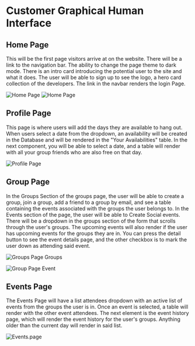 # Customer Graphical Human Interface

## Home Page

This will be the first page visitors arrive at on the website. There will be a link to the navigation bar. The ability to change the page theme to dark mode. There is an intro card introducing the potential user to the site and what it does. The user will be able to sign up to see the logo, a hero card collection of the developers. The link in the navbar renders the login Page.

![Home Page](Homepage.PNG)      ![Home Page](Login.PNG)

## Profile Page

This page is where users will add the days they are available to hang out. When users select a date from the dropdown, an availability will be created in the Database and will be rendered in the "Your Availabilities" table. In the next component, you will be able to select a date, and a table will render with all your group friends who are also free on that day.

![Profile Page](ProfilePage.PNG)

## Group Page

In the Groups Section of the groups page, the user will be able to create a group, join a group, add a friend to a group by email, and see a table containing the events associated with the groups the user belongs to. In the Events section of the page, the user will be able to Create Social events. There will be a dropdown in the groups section of the form that scrolls through the user's groups. The upcoming events will also render if the user has upcoming events for the groups they are in. You can press the detail button to see the event details page, and the other checkbox is to mark the user down as attending said event.

![Groups Page Groups](GroupsPageGroups.PNG)


![Group Page Event](GroupsPageEvents.PNG)


## Events Page

The Events Page will have a list attendees dropdown with an active list of events from the groups the user is in. Once an event is selected, a table will render with the other event attendees. The next element is the event history page, which will render the event history for the user's groups. Anything older than the current day will render in said list.




![Events.page](EventsPage.PNG)
